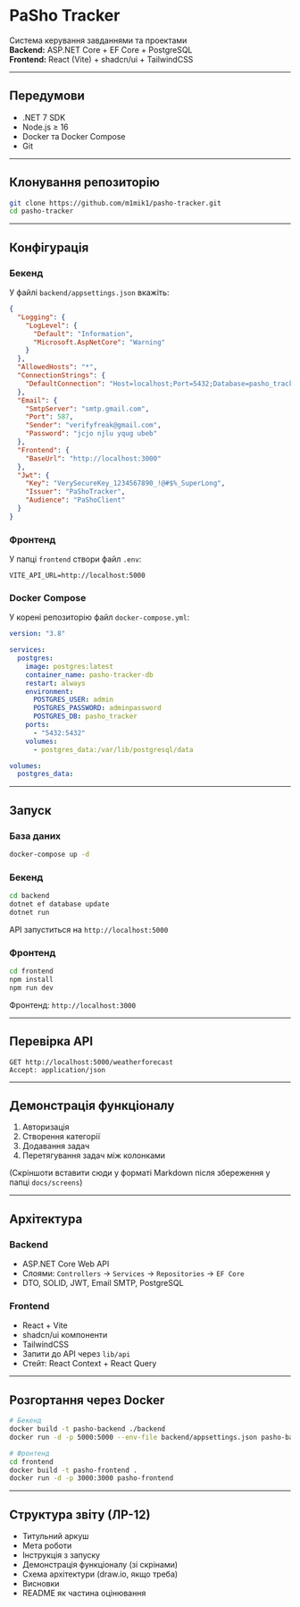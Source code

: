 # PaSho Tracker

Система керування завданнями та проектами  
**Backend:** ASP.NET Core + EF Core + PostgreSQL  
**Frontend:** React (Vite) + shadcn/ui + TailwindCSS

---

## Передумови

- .NET 7 SDK  
- Node.js ≥ 16  
- Docker та Docker Compose  
- Git

---

## Клонування репозиторію

```bash
git clone https://github.com/m1mik1/pasho-tracker.git
cd pasho-tracker
```

---

## Конфігурація

### Бекенд

У файлі `backend/appsettings.json` вкажіть:

```json
{
  "Logging": {
    "LogLevel": {
      "Default": "Information",
      "Microsoft.AspNetCore": "Warning"
    }
  },
  "AllowedHosts": "*",
  "ConnectionStrings": {
    "DefaultConnection": "Host=localhost;Port=5432;Database=pasho_tracker;Username=admin;Password=adminpassword"
  },
  "Email": {
    "SmtpServer": "smtp.gmail.com",
    "Port": 587,
    "Sender": "verifyfreak@gmail.com",
    "Password": "jcjo njlu yqug ubeb"
  },
  "Frontend": {
    "BaseUrl": "http://localhost:3000"
  },
  "Jwt": {
    "Key": "VerySecureKey_1234567890_!@#$%_SuperLong",
    "Issuer": "PaShoTracker",
    "Audience": "PaShoClient"
  }
}
```

### Фронтенд

У папці `frontend` створи файл `.env`:

```env
VITE_API_URL=http://localhost:5000
```

### Docker Compose

У корені репозиторію файл `docker-compose.yml`:

```yaml
version: "3.8"

services:
  postgres:
    image: postgres:latest
    container_name: pasho-tracker-db
    restart: always
    environment:
      POSTGRES_USER: admin
      POSTGRES_PASSWORD: adminpassword
      POSTGRES_DB: pasho_tracker
    ports:
      - "5432:5432"
    volumes:
      - postgres_data:/var/lib/postgresql/data

volumes:
  postgres_data:
```

---

## Запуск

### База даних

```bash
docker-compose up -d
```

### Бекенд

```bash
cd backend
dotnet ef database update
dotnet run
```

API запуститься на `http://localhost:5000`

### Фронтенд

```bash
cd frontend
npm install
npm run dev
```

Фронтенд: `http://localhost:3000`

---

## Перевірка API

```http
GET http://localhost:5000/weatherforecast
Accept: application/json
```

---

## Демонстрація функціоналу

1. Авторизація  
2. Створення категорії  
3. Додавання задач  
4. Перетягування задач між колонками  

(Скріншоти вставити сюди у форматі Markdown після збереження у папці `docs/screens`)

---

## Архітектура

### Backend

- ASP.NET Core Web API
- Слоями: `Controllers` → `Services` → `Repositories` → `EF Core`
- DTO, SOLID, JWT, Email SMTP, PostgreSQL

### Frontend

- React + Vite
- shadcn/ui компоненти
- TailwindCSS
- Запити до API через `lib/api`
- Стейт: React Context + React Query

---

## Розгортання через Docker

```bash
# Бекенд
docker build -t pasho-backend ./backend
docker run -d -p 5000:5000 --env-file backend/appsettings.json pasho-backend

# Фронтенд
cd frontend
docker build -t pasho-frontend .
docker run -d -p 3000:3000 pasho-frontend
```

---

## Структура звіту (ЛР-12)

- Титульний аркуш  
- Мета роботи  
- Інструкція з запуску  
- Демонстрація функціоналу (зі скрінами)  
- Схема архітектури (draw.io, якщо треба)  
- Висновки  
- README як частина оцінювання
